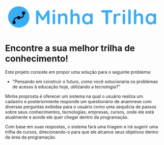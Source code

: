 ![alt text](https://raw.githubusercontent.com/LeticiaGenadeze/Minha-Trilha/main/assets/img/logo.png?token=ACDEOQ275BEVGNC2NOZZAJDBWCXX6)

# Encontre a sua melhor trilha de conhecimento!
  
<p>Este projeto consiste em propor uma solução para o seguinte problema:</p>
 
- "Pensando em construir o futuro, como você solucionaria os problemas de acesso à educação hoje, utilizando a tecnologia?"

<p>Minha proprosta é oferecer um sistema na qual o usuário realiza um cadastro e posteriormente responde um questionário de anamnese com diversas perguntas exibidas para o usuário como uma sequêcia de passos sobre seus conhecimentos, tecnologias, empresas, cursos, onde ele está atualmente e aonde ele quer chegar dentro da programação.</p>

<p>Com base em suas respostas, o sistema fará uma triagem e irá sugerir uma trilha de cursos, direcionando-o para que ele alcance seus objetivos dentro da área da programação.</p>
